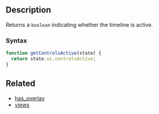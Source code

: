 ## Description

Returns a `boolean` indicating whether the timeline is active.

### Syntax

```js
function getControlsActive(state) {
  return state.ui.controlsActive;
}
```

## Related

- [has_overlay](./has_overlay.md)
- [views](./views.md)
